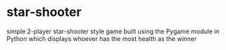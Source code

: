 # star-shooter
simple 2-player star-shooter style game built using the Pygame module in Python which displays whoever has the most health as the winner
